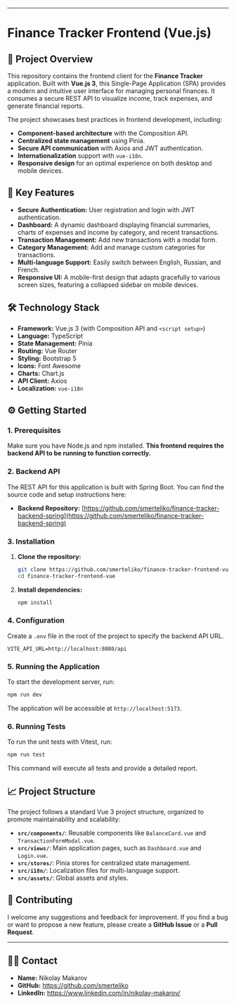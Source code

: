 
-----

# Finance Tracker Frontend (Vue.js)

## 🌟 Project Overview

This repository contains the frontend client for the **Finance Tracker** application. Built with **Vue.js 3**, this Single-Page Application (SPA) provides a modern and intuitive user interface for managing personal finances. It consumes a secure REST API to visualize income, track expenses, and generate financial reports.

The project showcases best practices in frontend development, including:

* **Component-based architecture** with the Composition API.
* **Centralized state management** using Pinia.
* **Secure API communication** with Axios and JWT authentication.
* **Internationalization** support with `vue-i18n`.
* **Responsive design** for an optimal experience on both desktop and mobile devices.

## 🚀 Key Features

* **Secure Authentication:** User registration and login with JWT authentication.
* **Dashboard:** A dynamic dashboard displaying financial summaries, charts of expenses and income by category, and recent transactions.
* **Transaction Management:** Add new transactions with a modal form.
* **Category Management:** Add and manage custom categories for transactions.
* **Multi-language Support:** Easily switch between English, Russian, and French.
* **Responsive UI:** A mobile-first design that adapts gracefully to various screen sizes, featuring a collapsed sidebar on mobile devices.

## 🛠️ Technology Stack

* **Framework:** Vue.js 3 (with Composition API and `<script setup>`)
* **Language:** TypeScript
* **State Management:** Pinia
* **Routing:** Vue Router
* **Styling:** Bootstrap 5
* **Icons:** Font Awesome
* **Charts:** Chart.js
* **API Client:** Axios
* **Localization:** `vue-i18n`

## ⚙️ Getting Started

### 1\. Prerequisites

Make sure you have Node.js and npm installed. **This frontend requires the backend API to be running to function correctly.**

### 2\. Backend API

The REST API for this application is built with Spring Boot. You can find the source code and setup instructions here:

* **Backend Repository:** [https://github.com/smerteliko/finance-tracker-backend-spring](https://github.com/smerteliko/finance-tracker-backend-spring)

### 3\. Installation

1.  **Clone the repository:**
    ```bash
    git clone https://github.com/smerteliko/finance-tracker-frontend-vue.git
    cd finance-tracker-frontend-vue
    ```
2.  **Install dependencies:**
    ```bash
    npm install
    ```

### 4\. Configuration

Create a `.env` file in the root of the project to specify the backend API URL.

```
VITE_API_URL=http://localhost:8080/api
```

### 5\. Running the Application

To start the development server, run:

```bash
npm run dev
```

The application will be accessible at `http://localhost:5173`.

### 6\. Running Tests

To run the unit tests with Vitest, run:

```bash
npm run test
```

This command will execute all tests and provide a detailed report.

## 📈 Project Structure

The project follows a standard Vue 3 project structure, organized to promote maintainability and scalability:

* **`src/components/`**: Reusable components like `BalanceCard.vue` and `TransactionFormModal.vue`.
* **`src/views/`**: Main application pages, such as `Dashboard.vue` and `Login.vue`.
* **`src/stores/`**: Pinia stores for centralized state management.
* **`src/i18n/`**: Localization files for multi-language support.
* **`src/assets/`**: Global assets and styles.

## 🤝 Contributing

I welcome any suggestions and feedback for improvement. If you find a bug or want to propose a new feature, please create a **GitHub Issue** or a **Pull Request**.


-----

## 👨‍💻 Contact

* **Name:** Nikolay Makarov
* **GitHub:** https://github.com/smerteliko
* **LinkedIn:** https://www.linkedin.com/in/nikolay-makarov/